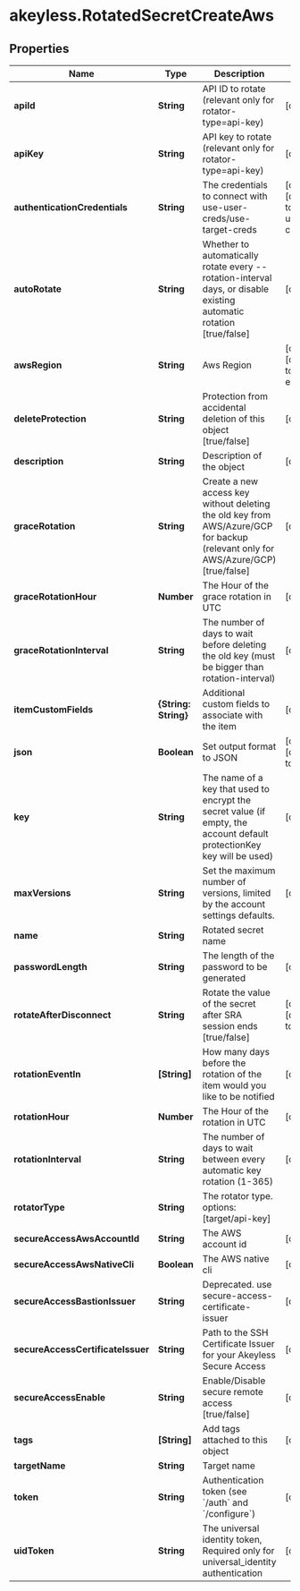 # akeyless.RotatedSecretCreateAws

## Properties

Name | Type | Description | Notes
------------ | ------------- | ------------- | -------------
**apiId** | **String** | API ID to rotate (relevant only for rotator-type&#x3D;api-key) | [optional] 
**apiKey** | **String** | API key to rotate (relevant only for rotator-type&#x3D;api-key) | [optional] 
**authenticationCredentials** | **String** | The credentials to connect with use-user-creds/use-target-creds | [optional] [default to &#39;use-user-creds&#39;]
**autoRotate** | **String** | Whether to automatically rotate every --rotation-interval days, or disable existing automatic rotation [true/false] | [optional] 
**awsRegion** | **String** | Aws Region | [optional] [default to &#39;us-east-2&#39;]
**deleteProtection** | **String** | Protection from accidental deletion of this object [true/false] | [optional] 
**description** | **String** | Description of the object | [optional] 
**graceRotation** | **String** | Create a new access key without deleting the old key from AWS/Azure/GCP for backup (relevant only for AWS/Azure/GCP) [true/false] | [optional] 
**graceRotationHour** | **Number** | The Hour of the grace rotation in UTC | [optional] 
**graceRotationInterval** | **String** | The number of days to wait before deleting the old key (must be bigger than rotation-interval) | [optional] 
**itemCustomFields** | **{String: String}** | Additional custom fields to associate with the item | [optional] 
**json** | **Boolean** | Set output format to JSON | [optional] [default to false]
**key** | **String** | The name of a key that used to encrypt the secret value (if empty, the account default protectionKey key will be used) | [optional] 
**maxVersions** | **String** | Set the maximum number of versions, limited by the account settings defaults. | [optional] 
**name** | **String** | Rotated secret name | 
**passwordLength** | **String** | The length of the password to be generated | [optional] 
**rotateAfterDisconnect** | **String** | Rotate the value of the secret after SRA session ends [true/false] | [optional] [default to &#39;false&#39;]
**rotationEventIn** | **[String]** | How many days before the rotation of the item would you like to be notified | [optional] 
**rotationHour** | **Number** | The Hour of the rotation in UTC | [optional] 
**rotationInterval** | **String** | The number of days to wait between every automatic key rotation (1-365) | [optional] 
**rotatorType** | **String** | The rotator type. options: [target/api-key] | 
**secureAccessAwsAccountId** | **String** | The AWS account id | [optional] 
**secureAccessAwsNativeCli** | **Boolean** | The AWS native cli | [optional] 
**secureAccessBastionIssuer** | **String** | Deprecated. use secure-access-certificate-issuer | [optional] 
**secureAccessCertificateIssuer** | **String** | Path to the SSH Certificate Issuer for your Akeyless Secure Access | [optional] 
**secureAccessEnable** | **String** | Enable/Disable secure remote access [true/false] | [optional] 
**tags** | **[String]** | Add tags attached to this object | [optional] 
**targetName** | **String** | Target name | 
**token** | **String** | Authentication token (see &#x60;/auth&#x60; and &#x60;/configure&#x60;) | [optional] 
**uidToken** | **String** | The universal identity token, Required only for universal_identity authentication | [optional] 



